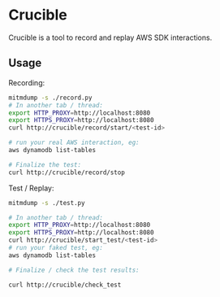 # Crucible

Crucible is a tool to record and replay AWS SDK interactions.

## Usage

Recording:
```bash
mitmdump -s ./record.py
# In another tab / thread:
export HTTP_PROXY=http://localhost:8080
export HTTPS_PROXY=http://localhost:8080
curl http://crucible/record/start/<test-id>

# run your real AWS interaction, eg:
aws dynamodb list-tables

# Finalize the test:
curl http://crucible/record/stop
```

Test / Replay:
```bash
mitmdump -s ./test.py

# In another tab / thread:
export HTTP_PROXY=http://localhost:8080
export HTTPS_PROXY=http://localhost:8080
curl http://crucible/start_test/<test-id>
# run your faked test, eg:
aws dynamodb list-tables

# Finalize / check the test results:

curl http://crucible/check_test
```
